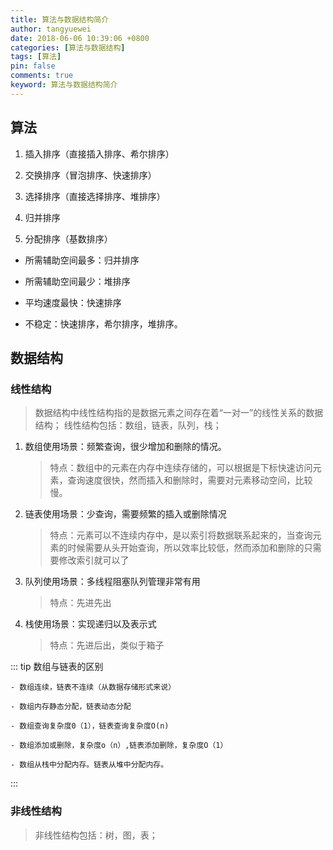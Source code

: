 ```yaml
---
title: 算法与数据结构简介
author: tangyuewei
date: 2018-06-06 10:39:06 +0800
categories: [算法与数据结构]
tags: [算法]
pin: false
comments: true
keyword: 算法与数据结构简介
---
```


## 算法

1. 插入排序（直接插入排序、希尔排序）

2. 交换排序（冒泡排序、快速排序）

3. 选择排序（直接选择排序、堆排序）

4. 归并排序

5. 分配排序（基数排序）

- 所需辅助空间最多：归并排序

- 所需辅助空间最少：堆排序

- 平均速度最快：快速排序

- 不稳定：快速排序，希尔排序，堆排序。

## 数据结构

### 线性结构

> 数据结构中线性结构指的是数据元素之间存在着“一对一”的线性关系的数据结构；
> 线性结构包括：数组，链表，队列，栈；

1. 数组使用场景：频繁查询，很少增加和删除的情况。
   > 特点：数组中的元素在内存中连续存储的，可以根据是下标快速访问元素，查询速度很快，然而插入和删除时，需要对元素移动空间，比较慢。

2. 链表使用场景：少查询，需要频繁的插入或删除情况
   > 特点：元素可以不连续内存中，是以索引将数据联系起来的，当查询元素的时候需要从头开始查询，所以效率比较低，然而添加和删除的只需要修改索引就可以了

3. 队列使用场景：多线程阻塞队列管理非常有用
   > 特点：先进先出

4. 栈使用场景：实现递归以及表示式
   >特点：先进后出，类似于箱子

::: tip 数组与链表的区别

    - 数组连续，链表不连续（从数据存储形式来说）

    - 数组内存静态分配，链表动态分配

    - 数组查询复杂度0（1），链表查询复杂度O(n)

    - 数组添加或删除，复杂度o（n）,链表添加删除，复杂度O（1）

    - 数组从栈中分配内存。链表从堆中分配内存。
:::

### 非线性结构

> 非线性结构包括：树，图，表；
